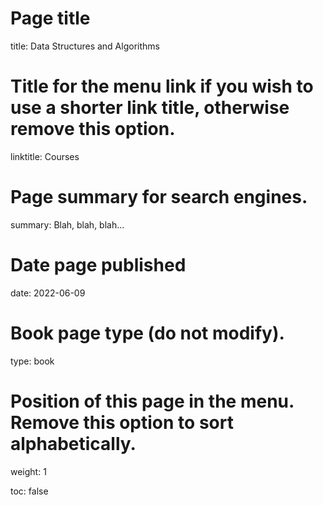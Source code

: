 # Page title
title: Data Structures and Algorithms

# Title for the menu link if you wish to use a shorter link title, otherwise remove this option.
linktitle: Courses

# Page summary for search engines.
summary: Blah, blah, blah...

# Date page published
date: 2022-06-09

# Book page type (do not modify).
type: book

# Position of this page in the menu. Remove this option to sort alphabetically.
weight: 1

toc: false
